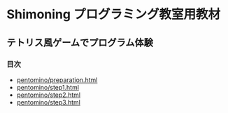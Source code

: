 # Shimoning プログラミング教室用教材

## テトリス風ゲームでプログラム体験

### 目次
* [pentomino/preparation.html](準備をしよう)
* [pentomino/step1.html](遊んでみよう)
* [pentomino/step2.html](はみ出ないようにしよう)
* [pentomino/step3.html](回転してみよう)
